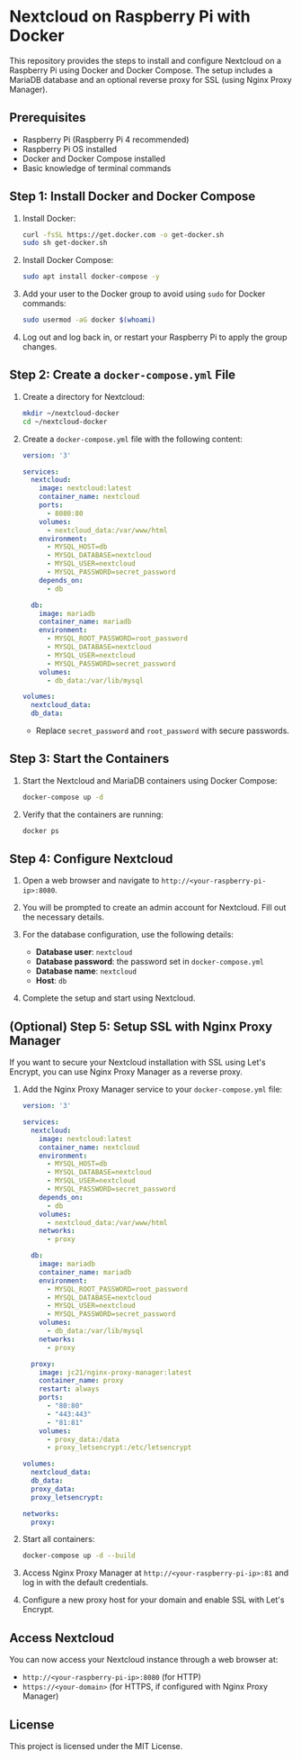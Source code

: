# Nextcloud on Raspberry Pi with Docker

This repository provides the steps to install and configure Nextcloud on a Raspberry Pi using Docker and Docker Compose. The setup includes a MariaDB database and an optional reverse proxy for SSL (using Nginx Proxy Manager).

## Prerequisites

- Raspberry Pi (Raspberry Pi 4 recommended)
- Raspberry Pi OS installed
- Docker and Docker Compose installed
- Basic knowledge of terminal commands

## Step 1: Install Docker and Docker Compose

1. Install Docker:

    ```sh
    curl -fsSL https://get.docker.com -o get-docker.sh
    sudo sh get-docker.sh
    ```

2. Install Docker Compose:

    ```sh
    sudo apt install docker-compose -y
    ```

3. Add your user to the Docker group to avoid using `sudo` for Docker commands:

    ```sh
    sudo usermod -aG docker $(whoami)
    ```

4. Log out and log back in, or restart your Raspberry Pi to apply the group changes.

## Step 2: Create a `docker-compose.yml` File

1. Create a directory for Nextcloud:

    ```sh
    mkdir ~/nextcloud-docker
    cd ~/nextcloud-docker
    ```

2. Create a `docker-compose.yml` file with the following content:

    ```yaml
    version: '3'

    services:
      nextcloud:
        image: nextcloud:latest
        container_name: nextcloud
        ports:
          - 8080:80
        volumes:
          - nextcloud_data:/var/www/html
        environment:
          - MYSQL_HOST=db
          - MYSQL_DATABASE=nextcloud
          - MYSQL_USER=nextcloud
          - MYSQL_PASSWORD=secret_password
        depends_on:
          - db

      db:
        image: mariadb
        container_name: mariadb
        environment:
          - MYSQL_ROOT_PASSWORD=root_password
          - MYSQL_DATABASE=nextcloud
          - MYSQL_USER=nextcloud
          - MYSQL_PASSWORD=secret_password
        volumes:
          - db_data:/var/lib/mysql

    volumes:
      nextcloud_data:
      db_data:
    ```

    - Replace `secret_password` and `root_password` with secure passwords.

## Step 3: Start the Containers

1. Start the Nextcloud and MariaDB containers using Docker Compose:

    ```sh
    docker-compose up -d
    ```

2. Verify that the containers are running:

    ```sh
    docker ps
    ```

## Step 4: Configure Nextcloud

1. Open a web browser and navigate to `http://<your-raspberry-pi-ip>:8080`.

2. You will be prompted to create an admin account for Nextcloud. Fill out the necessary details.

3. For the database configuration, use the following details:
    - **Database user**: `nextcloud`
    - **Database password**: the password set in `docker-compose.yml`
    - **Database name**: `nextcloud`
    - **Host**: `db`

4. Complete the setup and start using Nextcloud.

## (Optional) Step 5: Setup SSL with Nginx Proxy Manager

If you want to secure your Nextcloud installation with SSL using Let's Encrypt, you can use Nginx Proxy Manager as a reverse proxy.

1. Add the Nginx Proxy Manager service to your `docker-compose.yml` file:

    ```yaml
    version: '3'

    services:
      nextcloud:
        image: nextcloud:latest
        container_name: nextcloud
        environment:
          - MYSQL_HOST=db
          - MYSQL_DATABASE=nextcloud
          - MYSQL_USER=nextcloud
          - MYSQL_PASSWORD=secret_password
        depends_on:
          - db
        volumes:
          - nextcloud_data:/var/www/html
        networks:
          - proxy

      db:
        image: mariadb
        container_name: mariadb
        environment:
          - MYSQL_ROOT_PASSWORD=root_password
          - MYSQL_DATABASE=nextcloud
          - MYSQL_USER=nextcloud
          - MYSQL_PASSWORD=secret_password
        volumes:
          - db_data:/var/lib/mysql
        networks:
          - proxy

      proxy:
        image: jc21/nginx-proxy-manager:latest
        container_name: proxy
        restart: always
        ports:
          - "80:80"
          - "443:443"
          - "81:81"
        volumes:
          - proxy_data:/data
          - proxy_letsencrypt:/etc/letsencrypt

    volumes:
      nextcloud_data:
      db_data:
      proxy_data:
      proxy_letsencrypt:

    networks:
      proxy:
    ```

2. Start all containers:

    ```sh
    docker-compose up -d --build
    ```

3. Access Nginx Proxy Manager at `http://<your-raspberry-pi-ip>:81` and log in with the default credentials.

4. Configure a new proxy host for your domain and enable SSL with Let's Encrypt.

## Access Nextcloud

You can now access your Nextcloud instance through a web browser at:

- `http://<your-raspberry-pi-ip>:8080` (for HTTP)
- `https://<your-domain>` (for HTTPS, if configured with Nginx Proxy Manager)

## License

This project is licensed under the MIT License.

